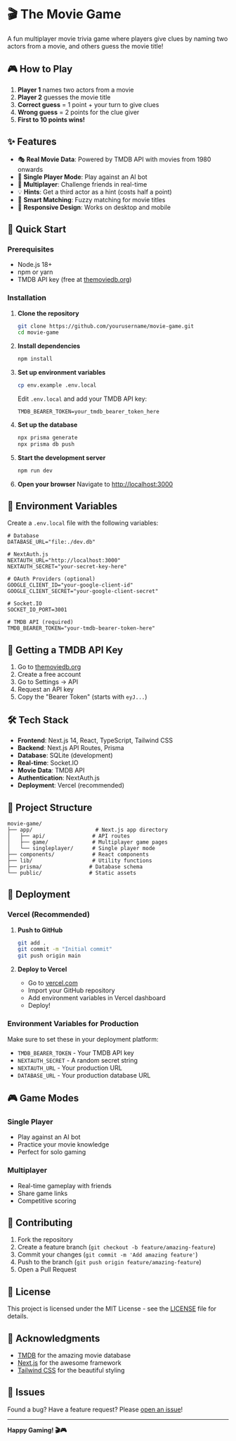 # 🎬 The Movie Game

A fun multiplayer movie trivia game where players give clues by naming two actors from a movie, and others guess the movie title!

## 🎮 How to Play

1. **Player 1** names two actors from a movie
2. **Player 2** guesses the movie title
3. **Correct guess** = 1 point + your turn to give clues
4. **Wrong guess** = 2 points for the clue giver
5. **First to 10 points wins!**

## ✨ Features

- 🎭 **Real Movie Data**: Powered by TMDB API with movies from 1980 onwards
- 🤖 **Single Player Mode**: Play against an AI bot
- 👥 **Multiplayer**: Challenge friends in real-time
- 💡 **Hints**: Get a third actor as a hint (costs half a point)
- 🎯 **Smart Matching**: Fuzzy matching for movie titles
- 📱 **Responsive Design**: Works on desktop and mobile

## 🚀 Quick Start

### Prerequisites

- Node.js 18+ 
- npm or yarn
- TMDB API key (free at [themoviedb.org](https://www.themoviedb.org/settings/api))

### Installation

1. **Clone the repository**
   ```bash
   git clone https://github.com/yourusername/movie-game.git
   cd movie-game
   ```

2. **Install dependencies**
   ```bash
   npm install
   ```

3. **Set up environment variables**
   ```bash
   cp env.example .env.local
   ```
   
   Edit `.env.local` and add your TMDB API key:
   ```env
   TMDB_BEARER_TOKEN=your_tmdb_bearer_token_here
   ```

4. **Set up the database**
   ```bash
   npx prisma generate
   npx prisma db push
   ```

5. **Start the development server**
   ```bash
   npm run dev
   ```

6. **Open your browser**
   Navigate to [http://localhost:3000](http://localhost:3000)

## 🔧 Environment Variables

Create a `.env.local` file with the following variables:

```env
# Database
DATABASE_URL="file:./dev.db"

# NextAuth.js
NEXTAUTH_URL="http://localhost:3000"
NEXTAUTH_SECRET="your-secret-key-here"

# OAuth Providers (optional)
GOOGLE_CLIENT_ID="your-google-client-id"
GOOGLE_CLIENT_SECRET="your-google-client-secret"

# Socket.IO
SOCKET_IO_PORT=3001

# TMDB API (required)
TMDB_BEARER_TOKEN="your-tmdb-bearer-token-here"
```

## 🎯 Getting a TMDB API Key

1. Go to [themoviedb.org](https://www.themoviedb.org)
2. Create a free account
3. Go to Settings → API
4. Request an API key
5. Copy the "Bearer Token" (starts with `eyJ...`)

## 🛠️ Tech Stack

- **Frontend**: Next.js 14, React, TypeScript, Tailwind CSS
- **Backend**: Next.js API Routes, Prisma
- **Database**: SQLite (development)
- **Real-time**: Socket.IO
- **Movie Data**: TMDB API
- **Authentication**: NextAuth.js
- **Deployment**: Vercel (recommended)

## 📁 Project Structure

```
movie-game/
├── app/                    # Next.js app directory
│   ├── api/               # API routes
│   ├── game/              # Multiplayer game pages
│   └── singleplayer/      # Single player mode
├── components/            # React components
├── lib/                   # Utility functions
├── prisma/               # Database schema
└── public/               # Static assets
```

## 🚀 Deployment

### Vercel (Recommended)

1. **Push to GitHub**
   ```bash
   git add .
   git commit -m "Initial commit"
   git push origin main
   ```

2. **Deploy to Vercel**
   - Go to [vercel.com](https://vercel.com)
   - Import your GitHub repository
   - Add environment variables in Vercel dashboard
   - Deploy!

### Environment Variables for Production

Make sure to set these in your deployment platform:

- `TMDB_BEARER_TOKEN` - Your TMDB API key
- `NEXTAUTH_SECRET` - A random secret string
- `NEXTAUTH_URL` - Your production URL
- `DATABASE_URL` - Your production database URL

## 🎮 Game Modes

### Single Player
- Play against an AI bot
- Practice your movie knowledge
- Perfect for solo gaming

### Multiplayer
- Real-time gameplay with friends
- Share game links
- Competitive scoring

## 🤝 Contributing

1. Fork the repository
2. Create a feature branch (`git checkout -b feature/amazing-feature`)
3. Commit your changes (`git commit -m 'Add amazing feature'`)
4. Push to the branch (`git push origin feature/amazing-feature`)
5. Open a Pull Request

## 📝 License

This project is licensed under the MIT License - see the [LICENSE](LICENSE) file for details.

## 🙏 Acknowledgments

- [TMDB](https://www.themoviedb.org/) for the amazing movie database
- [Next.js](https://nextjs.org/) for the awesome framework
- [Tailwind CSS](https://tailwindcss.com/) for the beautiful styling

## 🐛 Issues

Found a bug? Have a feature request? Please [open an issue](https://github.com/yourusername/movie-game/issues)!

---

**Happy Gaming! 🎬🎮**